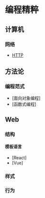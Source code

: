 # 编程精粹

## 计算机

### 网络

- [HTTP](./docs/computer/network/http/toc.md)

## 方法论

### 编程范式

- [面向对象编程]
- [函数式编程]

## Web

### 结构

#### 模板语言

- [React]
- [Vue]

### 样式

### 行为
